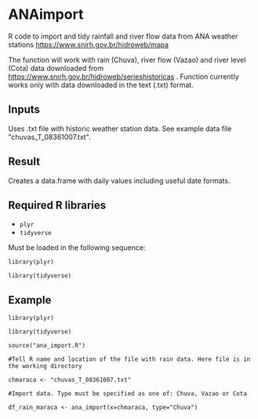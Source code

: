 # ANAimport
R code to import and tidy rainfall and river flow data from ANA weather stations https://www.snirh.gov.br/hidroweb/mapa

The function will work with rain (Chuva), river flow (Vazao) and river level (Cota) data downloaded from https://www.snirh.gov.br/hidroweb/serieshistoricas . Function currently works only with data downloaded in the text (.txt) format.

## Inputs
Uses .txt file with historic weather station data. See example data file "chuvas_T_08361007.txt".
## Result
Creates a data.frame with daily values including useful date formats.

## Required R libraries
- <code>plyr</code>
- <code>tidyverse</code>

Must be loaded in the following sequence:

`library(plyr)`

`library(tidyverse)`

## Example
`library(plyr)`

`library(tidyverse)`

`source("ana_import.R")`

`#Tell R name and location of the file with rain data. Here file is in the working directory`

`chmaraca <- "chuvas_T_08361007.txt"`

`#Import data. Type must be specified as one of: Chuva, Vazao or Cota`

`df_rain_maraca <- ana_import(x=chmaraca, type="Chuva")`